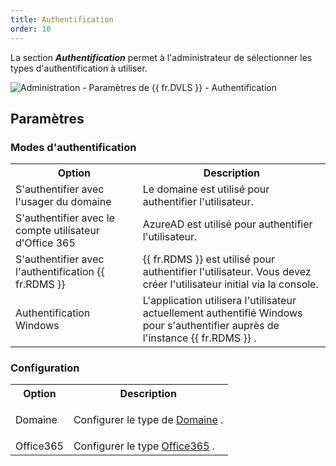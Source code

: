 ```yaml
---
title: Authentification
order: 10
---
```

La section ***Authentification*** permet à l'administrateur de sélectionner les types d'authentification à utiliser. 

![Administration - Paramètres de {{ fr.DVLS }} - Authentification](/img/fr/server/PSSettingsAuthentication.png) 

## Paramètres 

### Modes d'authentification 

<table>
	<tr>
		<th>
Option 
		</th>
		<th>
Description 
		</th>
	</tr>
	<tr>
		<td>
S'authentifier avec l'usager du domaine 
		</td>
		<td>
Le domaine est utilisé pour authentifier l'utilisateur. 
		</td>
	</tr>
	<tr>
		<td>
S'authentifier avec le compte utilisateur d'Office 365 
		</td>
		<td>
AzureAD est utilisé pour authentifier l'utilisateur. 
		</td>
	</tr>
	<tr>
		<td>
S'authentifier avec l'authentification {{ fr.RDMS }} 
		</td>
		<td>
{{ fr.RDMS }} est utilisé pour authentifier l'utilisateur. Vous devez créer l'utilisateur initial via la console. 
		</td>
	</tr>
	<tr>
		<td>
Authentification Windows 
		</td>
		<td>
L'application utilisera l'utilisateur actuellement authentifié Windows pour s'authentifier auprès de l'instance {{ fr.RDMS }} . 
		</td>
	</tr>
</table>

### Configuration 

<table>
	<tr>
		<th>
Option 
		</th>
		<th>
Description 
		</th>
	</tr>
	<tr>
		<td>
Domaine 
		</td>
		<td>
		
Configurer le type de [Domaine](/fr/server/web-interface/administration/configuration/server-settings/general/authentication/domain/) . 
		</td>
	</tr>
	<tr>
		<td>
Office365 
		</td>
		<td>
Configurer le type [Office365](/fr/server/web-interface/administration/configuration/server-settings/general/authentication/office-365/) . 
		</td>
	</tr>
</table>



